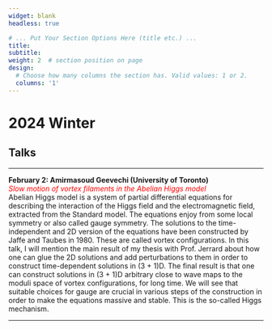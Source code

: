 ```yaml
---
widget: blank
headless: true

# ... Put Your Section Options Here (title etc.) ...
title: 
subtitle: 
weight: 2  # section position on page
design:
  # Choose how many columns the section has. Valid values: 1 or 2.
  columns: '1'
---
```

# 2024 Winter
## Talks

---

**February 2: Amirmasoud Geevechi (University of Toronto)**<br>
<span style="color:red">*Slow motion of vortex filaments in the Abelian Higgs model*</span><br>
Abelian Higgs model is a system of partial differential equations for describing the interaction of the Higgs field and the electromagnetic field, extracted from the Standard model. The equations enjoy from some local symmetry or also called gauge symmetry. The solutions to the time-independent and 2D version of the equations have been constructed by Jaffe and Taubes in 1980. These are called vortex configurations. In this talk, I will mention the main result of my thesis with Prof. Jerrard about how one can glue the 2D solutions and add perturbations to them in order to construct time-dependent solutions in (3 + 1)D. The final result is that one can construct solutions in (3 + 1)D arbitrary close to wave maps to the moduli space of vortex configurations, for long time. We will see that suitable choices for gauge are crucial in various steps of the construction in order to make the equations massive and stable. This is the so-called Higgs mechanism.

---

